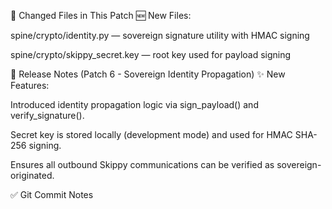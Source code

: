📝 Changed Files in This Patch
🆕 New Files:

spine/crypto/identity.py — sovereign signature utility with HMAC signing

spine/crypto/skippy_secret.key — root key used for payload signing

🧾 Release Notes (Patch 6 - Sovereign Identity Propagation)
✨ New Features:

Introduced identity propagation logic via sign_payload() and verify_signature().

Secret key is stored locally (development mode) and used for HMAC SHA-256 signing.

Ensures all outbound Skippy communications can be verified as sovereign-originated.

✅ Git Commit Notes